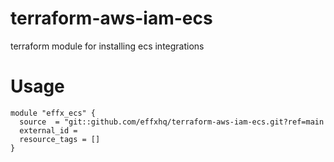 
# terraform-aws-iam-ecs

terraform module for installing ecs integrations

# Usage

```hcl
module "effx_ecs" {
  source  = "git::github.com/effxhq/terraform-aws-iam-ecs.git?ref=main
  external_id = 
  resource_tags = []
}
```
